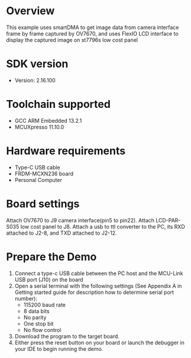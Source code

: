 Overview
========
This example uses smartDMA to get image data from camera interface frame by frame captured by OV7670,
and uses FlexIO LCD interface to display the captured image on st7796s low cost panel

SDK version
===========
- Version: 2.16.100

Toolchain supported
===================
- GCC ARM Embedded  13.2.1
- MCUXpresso  11.10.0

Hardware requirements
=====================
- Type-C USB cable
- FRDM-MCXN236 board
- Personal Computer

Board settings
==============
Attach OV7670 to J9 camera interface(pin5 to pin22).
Attach LCD-PAR-S035 low cost panel to J8.
Attach a usb to ttl converter to the PC, its RXD attached to J2-8,
and TXD attached to J2-12.

Prepare the Demo
================
1.  Connect a type-c USB cable between the PC host and the MCU-Link USB port (J10) on the board
2.  Open a serial terminal with the following settings (See Appendix A in Getting started guide for description how to determine serial port number):
    - 115200 baud rate
    - 8 data bits
    - No parity
    - One stop bit
    - No flow control
3.  Download the program to the target board.
4.  Either press the reset button on your board or launch the debugger in your IDE to begin running the demo.
